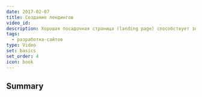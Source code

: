 ```yaml
---
date: 2017-02-07
title: Создание лендингов
video_id: 
description: Хорошая посадочная страница (landing page) способствует значительному увеличению конверсии.
tags:
  - разработка-сайтов
type: Video
set: basics
set_order: 4
icon: book
---
```

## Summary

